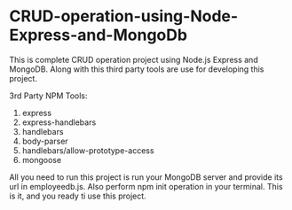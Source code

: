# CRUD-operation-using-Node-Express-and-MongoDb
This is complete CRUD operation project using Node.js Express and MongoDB. Along with this third party tools are use  for developing this project.

3rd Party NPM Tools:
1) express
2) express-handlebars
3) handlebars
4) body-parser
5) handlebars/allow-prototype-access
6) mongoose

All you need to run this project is run your MongoDB server and provide its url in employeedb.js. Also perform npm init operation in your terminal. This is it, and you ready ti use this project.
